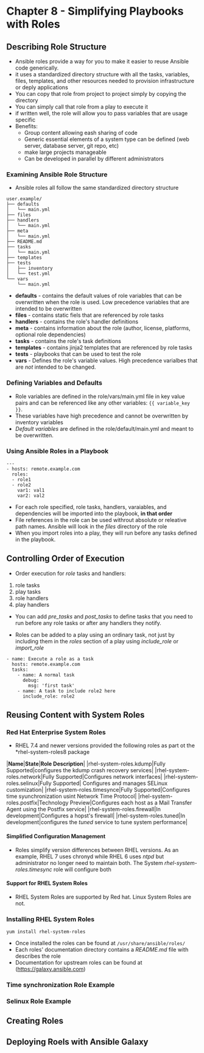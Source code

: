 # Chapter 8 - Simplifying Playbooks with Roles

## Describing Role Structure
* Ansible roles provide a way for you to make it easier to reuse Ansible code generically.
* it uses a standardized directory structure with all the tasks, variables, files, templates, and other resources needed to provision infrastructure or deply applications
* You can copy that role from project to project simply by copying the directory
* You can simply call that role from a play to execute it
* if written well, the role will allow you to pass variables that are usage specific
* Benefits:
  * Group content allowing eash sharing of code
  * Generic essential elements of a system type can be defined (web server, database server, git repo, etc)
  * make large projects manageable
  * Can be developed in parallel by different administrators
  
### Examining Ansible Role Structure
* Ansible roles all follow the same standardized directory structure
```
user.example/
├── defaults
│   └── main.yml
├── files
├── handlers
│   └── main.yml
├── meta
│   └── main.yml
├── README.md
├── tasks
│   └── main.yml
├── templates
├── tests
│   ├── inventory
│   └── test.yml
└── vars
    └── main.yml
```
* **defaults** - contains the default values of role variables that can be overwritten when the role is used.  Low precedence variables that are intended to be overwritten
* **files** - contains static fiels that are referenced by role tasks
* **handlers** - contains the role's handler definitions
* **meta** - contains information about the role (author, license, platforms, optional role dependencies)
* **tasks** - contains the role's task definitions
* **templates** - contains jinja2 templates that are referenced by role tasks
* **tests** - playbooks that can be used to test the role
* **vars** - Defines the role's variable values.  High precedence varialbes that are *not* intended to be changed.

### Defining Variables and Defaults
* Role variables are defined in the role/vars/main.yml file in key value pairs and can be referenced like any other variables:  `{{ variable_key }}`.
* These variables have high precedence and cannot be overwritten by inventory variables
* *Default variables* are defined in the role/default/main.yml and meant to be overwritten.

### Using Ansible Roles in a Playbook
```
---
- hosts: remote.example.com
  roles:
  - role1
  - role2
    var1: val1
	var2: val2
```
* For each role specified, role tasks, handlers, varaiables, and dependencies will be imported into the playbook, **in that order**
* File references in the role can be used withrout absolute or releative path names.  Ansible will look in the *files* directory of the role
* When you import roles into a play, they will run before any tasks defined in the playbook.

## Controlling Order of Execution
* Order execution for *role* tasks and handlers:
1. role tasks
2. play tasks
3. role handlers
4. play handlers

* You can add *pre_tasks* and *post_tasks* to define tasks that you need to run before any role tasks or after any handlers they notify.

* Roles can be added to a play using an ordinary task, not just by including them in the *roles* section of a play using *include_role* or *import_role*
```
- name: Execute a role as a task
  hosts: remote.example.com
  tasks:
    - name: A normal task
      debug:
        msg: 'first task'
    - name: A task to include role2 here
      include_role: role2
```

## Reusing Content with System Roles

### Red Hat Enterprise System Roles
* RHEL 7.4 and newer versions provided the following roles as part ot the *rhel-system-roles8 package

|**Name**|**State**|**Role Description**|
|rhel-system-roles.kdump|Fully Supported|configures the kdump crash recovery services|
|rhel-system-roles.network|Fully Supported|Configures network interfaces|
|rhel-system-roles.selinux|Fully Supported| Configures and manages SELinux customization|
|rhel-system-roles.timesynce|Fully Supported|Configures time syunchronization usint Network Time Protocol|
|rhel-system-roles.postfix|Technology Preview|Configures each host as a Mail Transfer Agent using the Postfix service|
|rhel-system-roles.firewall|In development|Configures a hopst's firewall|
|rhel-system-roles.tuned|In development|configures the *tuned* service to tune system performance|

#### Simplified Configuration Management
* Roles simplify version differences between RHEL versions.  As an example, RHEL 7 uses chronyd while RHEL 6 uses *ntpd* but administrator no longer need to maintain both.  The System *rhel-system-roles.timesync* role will configure both
#### Support for RHEL System Roles
* RHEL System Roles are supported by Red hat.  Linux System Roles are not.

### Installing RHEL System Roles
```
yum install rhel-system-roles
```
* Once installed the roles can be found at `/usr/share/ansible/roles/`
* Each roles' documentation directory contains a *README.md* file with describes the role
* Documentation for upstream roles can be found at (https://galaxy.ansible.com)

### Time synchronization Role Example

### Selinux Role Example

## Creating Roles

## Deploying Roels with Ansible Galaxy
